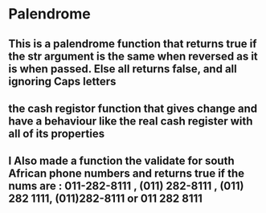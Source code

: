 # Palendrome

## This is a palendrome function that returns true if the str argument is the same when reversed as it is when passed. Else all returns false, and all ignoring Caps letters

## the cash registor function that gives change and have a behaviour like the real cash register with all of its properties


## I Also made a function the validate for south African phone numbers and returns true if the nums are :    011-282-8111 , (011) 282-8111 , (011) 282 1111,   (011)282-8111 or 011 282 8111
                   